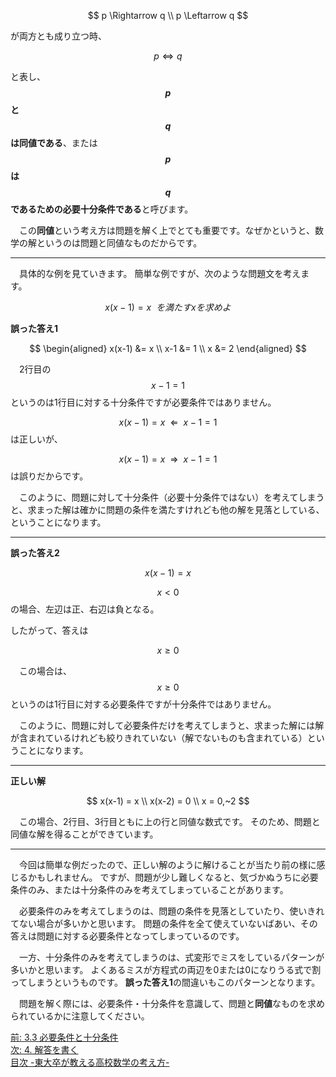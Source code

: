 <!--
3.4 必要×十分 -東大卒が教える高校数学の考え方-
-->
$$
p \Rightarrow q \\
p \Leftarrow q
$$

が両方とも成り立つ時、

$$
p \iff q
$$

と表し、**$$p$$ と $$q$$ は同値である**、または **$$p$$は $$q$$ であるための必要十分条件である**と呼びます。

　この**同値**という考え方は問題を解く上でとても重要です。なぜかというと、数学の解というのは問題と同値なものだからです。

***

　具体的な例を見ていきます。
簡単な例ですが、次のような問題文を考えます。

$$
x(x-1) = x ~~を満たすxを求めよ
$$


**誤った答え1**

$$
\begin{aligned}
x(x-1) &= x \\
x-1 &= 1 \\
x &= 2
\end{aligned}
$$


　2行目の $$x-1=1$$ というのは1行目に対する十分条件ですが必要条件ではありません。

$$
x(x-1) = x ~~ \Leftarrow ~~
x-1 = 1 
$$
は正しいが、

$$
x(x-1) = x ~~ \Rightarrow ~~
x-1 = 1 
$$
は誤りだからです。

　このように、問題に対して十分条件（必要十分条件ではない）を考えてしまうと、求まった解は確かに問題の条件を満たすけれども他の解を見落としている、ということになります。

***

**誤った答え2**

$$
x(x-1) = x
$$

$$x \lt 0 $$の場合、左辺は正、右辺は負となる。

したがって、答えは

$$
x \ge 0
$$

　この場合は、$$ x\ge 0$$ というのは1行目に対する必要条件ですが十分条件ではありません。

　このように、問題に対して必要条件だけを考えてしまうと、求まった解には解が含まれているけれども絞りきれていない（解でないものも含まれている）ということになります。

***

**正しい解**

$$
x(x-1) = x \\
x(x-2) = 0 \\
x = 0,~2
$$

　この場合、2行目、3行目ともに上の行と同値な数式です。
そのため、問題と同値な解を得ることができています。

***

　今回は簡単な例だったので、正しい解のように解けることが当たり前の様に感じるかもしれません。
ですが、問題が少し難しくなると、気づかぬうちに必要条件のみ、または十分条件のみを考えてしまっていることがあります。

　必要条件のみを考えてしまうのは、問題の条件を見落としていたり、使いきれてない場合が多いかと思います。
問題の条件を全て使えていないばあい、その答えは問題に対する必要条件となってしまっているのです。

　一方、十分条件のみを考えてしまうのは、式変形でミスをしているパターンが多いかと思います。
よくあるミスが方程式の両辺を0または0になりうる式で割ってしまうというものです。
**誤った答え1**の間違いもこのパターンとなります。  

<!--
以下のように、先ほどの例の$$x$$ を $$\cos{x}$$ に置き換えた問題の場合、誤りは増えてしまうでしょう。

$$
\cos{x}~(\cos{x}-1) = \cos{x}
$$
-->


　問題を解く際には、必要条件・十分条件を意識して、問題と**同値**なものを求められているかに注意してください。

[前: 3.3 必要条件と十分条件](http://tarukosu.hatenablog.com/entry/2016/07/24/215113)  
[次: 4. 解答を書く](http://tarukosu.hatenablog.com/entry/2016/07/25/203416)  
[目次 -東大卒が教える高校数学の考え方-](http://tarukosu.hatenablog.com/entry/2016/07/08/123511)  
